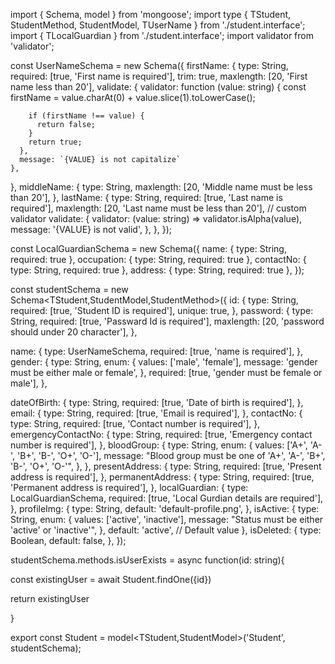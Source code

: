 import { Schema, model } from 'mongoose';
import type { TStudent, StudentMethod, StudentModel, TUserName } from './student.interface';
import { TLocalGuardian } from './student.interface';
import validator from 'validator';

const UserNameSchema = new Schema<TUserName>({
  firstName: {
    type: String,
    required: [true, 'First name is required'],
    trim: true,
    maxlength: [20, 'First name less than 20'],
    validate: {
      validator: function (value: string) {
        const firstName = value.charAt(0) + value.slice(1).toLowerCase();

        if (firstName !== value) {
          return false;
        }
        return true;
      },
      message: `{VALUE} is not capitalize`
    },
  },
  middleName: {
    type: String,
    maxlength: [20, 'Middle name must be less than 20'],
  },
  lastName: {
    type: String,
    required: [true, 'Last name is required'],
    maxlength: [20, 'Last name must be less than 20'],
    // custom validator
    validate: {
      validator: (value: string) => validator.isAlpha(value),
      message: '{VALUE} is not valid',
    },
  },
});

const LocalGuardianSchema = new Schema<TLocalGuardian>({
  name: { type: String, required: true },
  occupation: { type: String, required: true },
  contactNo: { type: String, required: true },
  address: { type: String, required: true },
});

const studentSchema = new Schema<TStudent,StudentModel,StudentMethod>({
  id: {
    type: String,
    required: [true, 'Student ID is required'],
    unique: true,
  },
  password: {
    type: String,
    required: [true, 'Passward Id is required'],
    maxlength: [20, 'password should under 20 character'],
  },

  name: {
    type: UserNameSchema,
    required: [true, 'name is required'],
  },
  gender: {
    type: String,
    enum: {
      values: ['male', 'female'],
      message: 'gender must be either male or female',
    },
    required: [true, 'gender must be female or male'],
  },

  dateOfBirth: {
    type: String,
    required: [true, 'Date of birth is required'],
  },
  email: {
    type: String,
    required: [true, 'Email is required'],
  },
  contactNo: {
    type: String,
    required: [true, 'Contact number is required'],
  },
  emergencyContactNo: {
    type: String,
    required: [true, 'Emergency contact number is required'],
  },
  bloodGroup: {
    type: String,
    enum: {
      values: ['A+', 'A-', 'B+', 'B-', 'O+', 'O-'],
      message: "Blood group must be one of 'A+', 'A-', 'B+', 'B-', 'O+', 'O-'",
    },
  },
  presentAddress: {
    type: String,
    required: [true, 'Present address is required'],
  },
  permanentAddress: {
    type: String,
    required: [true, 'Permanent address is required'],
  },
  localGuardian: {
    type: LocalGuardianSchema,
    required: [true, 'Local Gurdian details are required'],
  },
  profileImg: {
    type: String,
    default: 'default-profile.png',
  },
  isActive: {
    type: String,
    enum: {
      values: ['active', 'inactive'],
      message: "Status must be either 'active' or 'inactive'",
    },
    default: 'active', // Default value
  },
  isDeleted: {
    type: Boolean,
    default: false,
  },
});

studentSchema.methods.isUserExists = async function(id: string){
  
  const existingUser = await Student.findOne({id})

  return existingUser

}

export const Student = model<TStudent,StudentModel>('Student', studentSchema);
